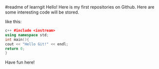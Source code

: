 #readme of learngit
    Hello! Here is my first repositories on Github.
Here are some interesting code will be stored.

like this: 
``` c++
c++ #include <iostream> 
using namespace std; 
int main(){ 
cout << "Hello Git!" << endl; 
return 0; 
}
```

Have fun here!
